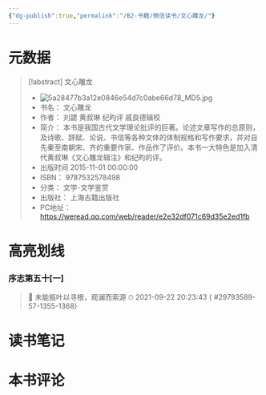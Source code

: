 ```yaml
---
{"dg-publish":true,"permalink":"/B2-书籍/微信读书/文心雕龙/"}
---
```


# 元数据
> [!abstract] 文心雕龙
> - ![5a28477b3a12e0846e54d7c0abe66d78_MD5.jpg](/img/user/images/5a28477b3a12e0846e54d7c0abe66d78_MD5.jpg)
> - 书名： 文心雕龙
> - 作者： 刘勰 黄叔琳 纪昀评 戚良德辑校
> - 简介： 本书是我国古代文学理论批评的巨著。论述文章写作的总原则，及诗歌、辞赋、论说、书信等各种文体的体制规格和写作要求，并对自先秦至南朝宋、齐的重要作家、作品作了评价。本书一大特色是加入清代黄叔琳《文心雕龙辑注》和纪昀的评。
> - 出版时间 2015-11-01 00:00:00
> - ISBN： 9787532578498
> - 分类： 文学-文学鉴赏
> - 出版社： 上海古籍出版社
> - PC地址：https://weread.qq.com/web/reader/e2e32df071c69d35e2ed1fb

# 高亮划线

### 序志第五十[一]

> 📌 未能振叶以寻根，观澜而索源 
> ⏱ 2021-09-22 20:23:43
{ #29793589-57-1355-1368}


# 读书笔记

# 本书评论
